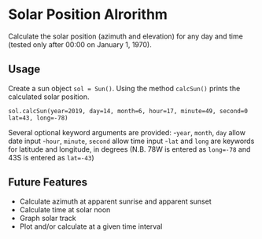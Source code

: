 # Solar Position Alrorithm

Calculate the solar position (azimuth and elevation) for any day and time (tested only after 00:00 on January 1, 1970).

## Usage

Create a sun object `sol = Sun()`. Using the method `calcSun()` prints the calculated solar position. 

	sol.calcSun(year=2019, day=14, month=6, hour=17, minute=49, second=0 lat=43, long=-78)
	
Several optional keyword arguments are provided:
-`year`, `month`, `day` allow date input
-`hour`, `minute`, `second` allow time input
-`lat` and `long` are keywords for latitude and longitude, in degrees (N.B. 78W is entered as `long=-78` and 43S is entered as `lat=-43`)

## Future Features

- Calculate azimuth at apparent sunrise and apparent sunset
- Calculate time at solar noon
- Graph solar track
- Plot and/or calculate at a given time interval

